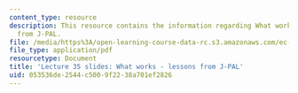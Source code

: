 ```yaml
---
content_type: resource
description: This resource contains the information regarding What works - lessons
  from J-PAL.
file: /media/https%3A/open-learning-course-data-rc.s3.amazonaws.com/ec-701j-d-lab-i-development-fall-2009/053536de2544c5009f2238a701ef2826_MITEC_701JF09_lec35_jpal.pdf
file_type: application/pdf
resourcetype: Document
title: 'Lecture 35 slides: What works - lessons from J-PAL'
uid: 053536de-2544-c500-9f22-38a701ef2826
---
```

